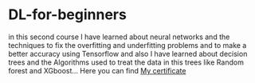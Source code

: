 # DL-for-beginners
in this second course I have learned about neural networks and the techniques to fix the overfitting and underfitting problems and to make a better accuracy using Tensorflow and also I have learned about decision trees and the Algorithms used to treat the data in this trees like Random forest and XGboost... Here you can find [My certificate](https://coursera.org/share/02f1aa5e5af2afb22a724be6666b0598)
